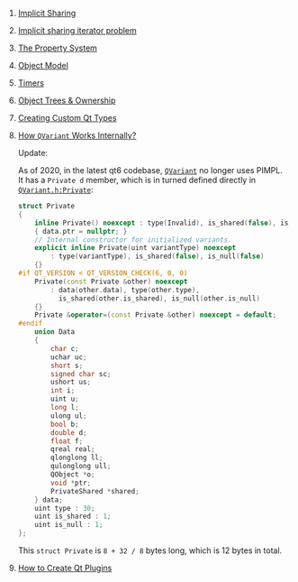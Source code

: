  1. [Implicit Sharing](https://doc.qt.io/qt-5/implicit-sharing.html)
 2. [Implicit sharing iterator problem](https://doc.qt.io/qt-5/containers.html#implicit-sharing-iterator-problem)
 3. [The Property System](https://doc.qt.io/qt-5/properties.html)
 4. [Object Model](https://doc.qt.io/qt-5/object.html)
 5. [Timers](https://doc.qt.io/qt-5/timers.html)
 6. [Object Trees & Ownership](https://doc.qt.io/qt-5/objecttrees.html)
 7. [Creating Custom Qt Types](https://doc.qt.io/qt-5/custom-types.html)
 8. [How `QVariant` Works Internally?](https://stackoverflow.com/questions/4983819/how-qvariant-works-internally)
    
    Update:
    
    As of 2020, in the latest qt6 codebase, [`QVariant`](https://code.woboq.org/qt5/qtbase/src/corelib/kernel/qvariant.h.html#QVariant::d) no longer uses PIMPL.
    It has a `Private d` member, which is in turned defined directly in [`QVariant.h:Private`](https://code.woboq.org/qt5/qtbase/src/corelib/kernel/qvariant.h.html#QVariant::Private):
    
    ```c++
    struct Private
    {
        inline Private() noexcept : type(Invalid), is_shared(false), is_null(true)
        { data.ptr = nullptr; }
        // Internal constructor for initialized variants.
        explicit inline Private(uint variantType) noexcept
            : type(variantType), is_shared(false), is_null(false)
        {}
    #if QT_VERSION < QT_VERSION_CHECK(6, 0, 0)
        Private(const Private &other) noexcept
            : data(other.data), type(other.type),
              is_shared(other.is_shared), is_null(other.is_null)
        {}
        Private &operator=(const Private &other) noexcept = default;
    #endif
        union Data
        {
            char c;
            uchar uc;
            short s;
            signed char sc;
            ushort us;
            int i;
            uint u;
            long l;
            ulong ul;
            bool b;
            double d;
            float f;
            qreal real;
            qlonglong ll;
            qulonglong ull;
            QObject *o;
            void *ptr;
            PrivateShared *shared;
        } data;
        uint type : 30;
        uint is_shared : 1;
        uint is_null : 1;
    };
    ```
    
    This `struct Private` is `8 + 32 / 8` bytes long, which is 12 bytes in total.
 9. [How to Create Qt Plugins](https://doc.qt.io/qt-5/plugins-howto.html)
